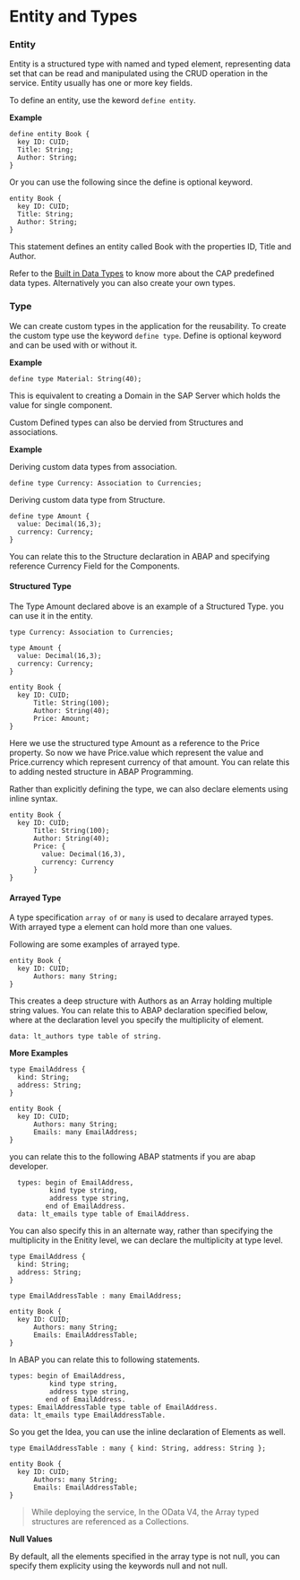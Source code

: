 # Entity and Types

### Entity 

Entity is a structured type with named and typed element, representing data set that can be read and manipulated using the CRUD operation in the service.
Entity usually has one or more key fields. 

To define an entity, use the keword ```define entity```. 

**Example**

```
define entity Book {
  key ID: CUID;
  Title: String;
  Author: String;
} 
```

Or you can use the following since the define is optional keyword.

```
entity Book {
  key ID: CUID;
  Title: String;
  Author: String;
} 
```

This statement defines an entity called Book with the properties ID, Title and Author. 

Refer to the [Built in Data Types](built-in-data-type.md) to know more about the CAP predefined data types. 
Alternatively you can also create your own types. 

### Type 

We can create custom types in the application for the reusability.  To create the custom type use the keyword ``` define type ```.
Define is optional keyword and can be used with or without it. 

**Example**

```
define type Material: String(40);
```
This is equivalent to creating a Domain in the SAP Server which holds the value for single component. 

Custom Defined types can also be dervied from Structures and associations.

**Example**


Deriving custom data types from association. 

```
define type Currency: Association to Currencies;
```

Deriving custom data type from Structure.

```
define type Amount {
  value: Decimal(16,3);
  currency: Currency;
}
```

You can relate this to the Structure declaration in ABAP and specifying reference Currency Field for the Components.

#### Structured Type

The Type Amount declared above is an example of a Structured Type. you can use it in the entity. 

``` 
type Currency: Association to Currencies;

type Amount {
  value: Decimal(16,3);
  currency: Currency;
}

entity Book {
  key ID: CUID;
      Title: String(100);
      Author: String(40);
      Price: Amount;
}
```

Here we use the structured type Amount as a reference to the Price property. So now we have Price.value which represent the value and Price.currency which represent currency of that amount.  You can relate this to adding nested structure in ABAP Programming. 

Rather than explicitly defining the type, we can also declare elements using inline syntax. 

```
entity Book {
  key ID: CUID;
      Title: String(100);
      Author: String(40);
      Price: {
        value: Decimal(16,3),
        currency: Currency
      }
}
```

#### Arrayed Type

A type specification ``` array of ``` or ``` many ``` is used to decalare arrayed types. With arrayed type a element can hold more than one values. 

Following are some examples of arrayed type. 

```
entity Book {
  key ID: CUID;
      Authors: many String;
}
``` 
This creates a deep structure with Authors as an Array holding multiple string values. 
You can relate this to ABAP declaration specified below, where at the declaration level you specify the multiplicity of element. 

```
data: lt_authors type table of string.
```

**More Examples** 

```
type EmailAddress {
  kind: String;
  address: String;
}

entity Book {
  key ID: CUID;
      Authors: many String;
      Emails: many EmailAddress;
}
```

you can relate this to the following ABAP statments if you are abap developer. 

``` 
  types: begin of EmailAddress,
          kind type string,
          address type string,
         end of EmailAddress. 
  data: lt_emails type table of EmailAddress.
```

You can also specify this in an alternate way, rather than specifying the multiplicity in the Enitity level, we can declare the multiplicity at type level.

```
type EmailAddress {
  kind: String;
  address: String;
}

type EmailAddressTable : many EmailAddress;

entity Book {
  key ID: CUID;
      Authors: many String;
      Emails: EmailAddressTable;
}
```

In ABAP you can relate this to following statements. 

```
types: begin of EmailAddress,
          kind type string,
          address type string,
         end of EmailAddress. 
types: EmailAddressTable type table of EmailAddress.
data: lt_emails type EmailAddressTable.
```

So you get the Idea, you can use the inline declaration of Elements as well. 


```
type EmailAddressTable : many { kind: String, address: String };

entity Book {
  key ID: CUID;
      Authors: many String;
      Emails: EmailAddressTable;
}
```

> While deploying the service, In the OData V4, the Array typed structures are referenced as a Collections. 

**Null Values** 

By default, all the elements specified in the array type is not null, you can specify them explicity using the keywords null and not null. 









